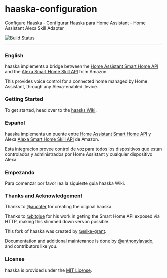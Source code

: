 # haaska-configuration
Configure Haaska - Configurar Haaska para Home Assistant - Home Assistant Alexa Skill Adapter

[![Build Status](https://travis-ci.org/mike-grant/haaska.svg?branch=master)](https://travis-ci.org/mike-grant/haaska)

---
### English

haaska implements a bridge between the [Home Assistant Smart Home API](https://www.home-assistant.io/components/alexa/#smart-home) and the [Alexa Smart Home Skill API](https://developer.amazon.com/alexa/smart-home) from Amazon.

This provides voice control for a connected home managed by Home Assistant, through any Alexa-enabled device.

### Getting Started
To get started, head over to the [haaska Wiki](https://github.com/jdestefanis/wiki).




### Español
haaska implementa un puente entre [Home Assistant Smart Home API](https://www.home-assistant.io/components/alexa/#smart-home) y Alexa [Alexa Smart Home Skill API](https://developer.amazon.com/alexa/smart-home) de Amazon.

Esta integracion provee control de voz para todos los dispositivos que estan controlados y administrados por Home Assistant y cualquier dispositivo Alexa

### Empezando
Para comenzar por favor lea la siguiente guia [haaska Wiki](https://github.com/jdestefanis/wiki).


### Thanks and Acknowledgement

Thanks to [@auchter](https://github.com/auchter) for creating the original haaska.

Thanks to [@bitglue](https://github.com/bitglue) for his work in getting the Smart Home API exposed via HTTP, making this slimmed down version possible.

This fork of haaska was created by [@mike-grant](https://github.com/mike-grant).

Documentation and additional maintenance is done by [@anthonylavado](https://github.com/anthonylavado), and contributors like you.

### License
haaska is provided under the [MIT License](LICENSE).
